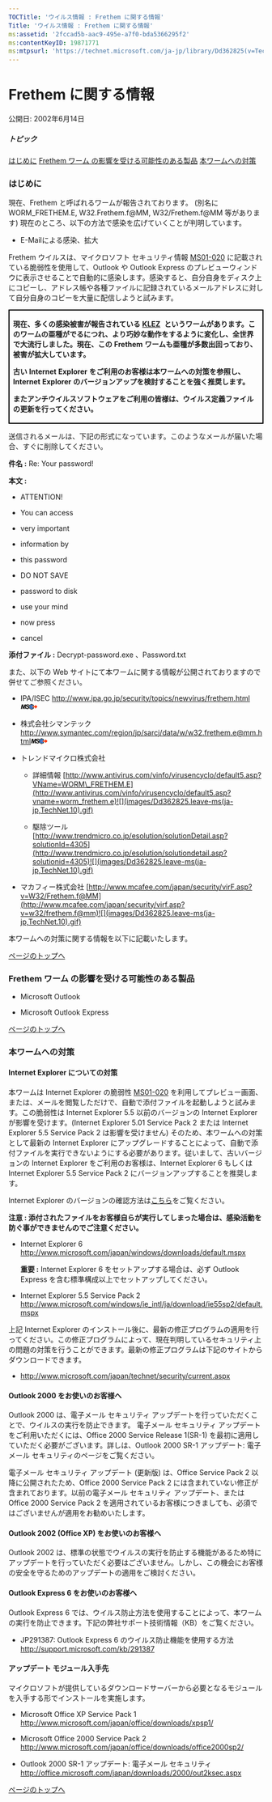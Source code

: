 ```yaml
---
TOCTitle: 'ウイルス情報 : Frethem に関する情報'
Title: 'ウイルス情報 : Frethem に関する情報'
ms:assetid: '2fccad5b-aac9-495e-a7f0-bda5366295f2'
ms:contentKeyID: 19871771
ms:mtpsurl: 'https://technet.microsoft.com/ja-jp/library/Dd362825(v=TechNet.10)'
---
```


Frethem に関する情報
====================

公開日: 2002年6月14日

##### トピック

[](#ecaa)[はじめに](#ecaa)
[](#ebaa)[Frethem ワーム の影響を受ける可能性のある製品](#ebaa)
[](#eaaa)[本ワームへの対策](#eaaa)

### はじめに

現在、Frethem と呼ばれるワームが報告されております。 (別名に WORM\_FRETHEM.E, W32.Frethem.f@MM, W32/Frethem.f@MM 等があります) 現在のところ、以下の方法で感染を広げていくことが判明しています。

-   E-Mailによる感染、拡大

Frethem ウイルスは、マイクロソフト セキュリティ情報 [MS01-020](http://www.microsoft.com/japan/technet/security/bulletin/ms01-020.mspx) に記載されている脆弱性を使用して、Outlook や Outlook Express のプレビューウィンドウに表示させることで自動的に感染します。感染すると、自分自身をディスク上にコピーし、アドレス帳や各種ファイルに記録されているメールアドレスに対して自分自身のコピーを大量に配信しようと試みます。

<p> </p>
<table style="border:1px solid black;">
<colgroup>
<col width="100%" />
</colgroup>
<tbody>
<tr class="odd">
<td style="border:1px solid black;"><p><strong>現在、多くの感染被害が報告されている</strong> <a href="https://technet.microsoft.com/ja-jp/library/f887fc46-e5ce-4765-adb3-6bb76d906eff(v=TechNet.10)"><strong>KLEZ</strong></a>  <strong>というワームがあります。このワームの亜種がでるにつれ、より巧妙な動作をするように変化し、全世界で大流行しました。現在、この Frethem ワームも亜種が多数出回っており、被害が拡大しています。</strong></p>
<p><strong>古い Internet Explorer をご利用のお客様は本ワームへの対策を参照し、Internet Explorer のバージョンアップを検討することを強く推奨します。</strong></p>
<p><strong>またアンチウイルスソフトウェアをご利用の皆様は、ウイルス定義ファイルの更新を行ってください。</strong></p></td>
</tr>
</tbody>
</table>
<p> </p>

送信されるメールは、下記の形式になっています。このようなメールが届いた場合、すぐに削除してください。

**件名 :** Re: Your password!

**本文 :**

-   ATTENTION!

-   You can access

-   very important

-   information by

-   this password

-   DO NOT SAVE

-   password to disk

-   use your mind

-   now press

-   cancel

**添付ファイル :** Decrypt-password.exe 、Password.txt

また、以下の Web サイトにて本ワームに関する情報が公開されておりますので併せてご参照ください。

-   IPA/ISEC
    <http://www.ipa.go.jp/security/topics/newvirus/frethem.html>![](images/Dd362825.leave-ms(ja-jp,TechNet.10).gif)

-   株式会社シマンテック
    <http://www.symantec.com/region/jp/sarcj/data/w/w32.frethem.e@mm.html>![](images/Dd362825.leave-ms(ja-jp,TechNet.10).gif)

-   トレンドマイクロ株式会社

    -   詳細情報
        [http://www.antivirus.com/vinfo/virusencyclo/default5.asp?VName=WORM\_FRETHEM.E](http://www.antivirus.com/vinfo/virusencyclo/default5.asp?vname=worm_frethem.e)![](images/Dd362825.leave-ms(ja-jp,TechNet.10).gif)

    -   駆除ツール
        [http://www.trendmicro.co.jp/esolution/solutionDetail.asp?solutionId=4305](http://www.trendmicro.co.jp/esolution/solutiondetail.asp?solutionid=4305)![](images/Dd362825.leave-ms(ja-jp,TechNet.10).gif)

-   マカフィー株式会社
    [http://www.mcafee.com/japan/security/virF.asp?v=W32/Frethem.f@MM](http://www.mcafee.com/japan/security/virf.asp?v=w32/frethem.f@mm)![](images/Dd362825.leave-ms(ja-jp,TechNet.10).gif)

本ワームへの対策に関する情報を以下に記載いたします。

[](#mainsection)[ページのトップへ](#mainsection)

### Frethem ワーム の影響を受ける可能性のある製品

-   Microsoft Outlook

-   Microsoft Outlook Express

[](#mainsection)[ページのトップへ](#mainsection)

### 本ワームへの対策

#### Internet Explorer についての対策

本ワームは Internet Explorer の脆弱性 [MS01-020](http://www.microsoft.com/japan/technet/security/bulletin/ms01-020.mspx) を利用してプレビュー画面、または、メールを閲覧しただけで、自動で添付ファイルを起動しようと試みます。この脆弱性は Internet Explorer 5.5 以前のバージョンの Internet Explorer が影響を受けます。(Internet Explorer 5.01 Service Pack 2 または Internet Explorer 5.5 Service Pack 2 は影響を受けません) そのため、本ワームへの対策として最新の Internet Explorer にアップグレードすることによって、自動で添付ファイルを実行できないようにする必要があります。従いまして、古いバージョンの Internet Explorer をご利用のお客様は、Internet Explorer 6 もしくは Internet Explorer 5.5 Service Pack 2 にバージョンアップすることを推奨します。

Internet Explorer のバージョンの確認方法は[こちら](http://www.microsoft.com/japan/security/bulletins/ver_ie.mspx)をご覧ください。

**注意 : 添付されたファイルをお客様自らが実行してしまった場合は、感染活動を防ぐ事ができませんのでご注意ください。**

-   Internet Explorer 6
    <http://www.microsoft.com/japan/windows/downloads/default.mspx>

    **重要 :** Internet Explorer 6 をセットアップする場合は、必ず Outlook Express を含む標準構成以上でセットアップしてください。

-   Internet Explorer 5.5 Service Pack 2
    <http://www.microsoft.com/windows/ie_intl/ja/download/ie55sp2/default.mspx>

上記 Internet Explorer のインストール後に、最新の修正プログラムの適用を行ってください。この修正プログラムによって、現在判明しているセキュリティ上の問題の対策を行うことができます。最新の修正プログラムは下記のサイトからダウンロードできます。

-   <http://www.microsoft.com/japan/technet/security/current.aspx>

#### Outlook 2000 をお使いのお客様へ

Outlook 2000 は、電子メール セキュリティ アップデートを行っていただくことで、ウイルスの実行を防止できます。 電子メール セキュリティ アップデートをご利用いただくには、Office 2000 Service Release 1(SR-1) を最初に適用していただく必要がございます。詳しは、Outlook 2000 SR-1 アップデート: 電子メール セキュリティのページをご覧ください。

電子メール セキュリティ アップデート (更新版) は、Office Service Pack 2 以降に公開されたため、Office 2000 Service Pack 2 には含まれていない修正が含まれております。以前の電子メール セキュリティ アップデート、または Office 2000 Service Pack 2 を適用されているお客様につきましても、必須ではございませんが適用をお勧めいたします。

#### Outlook 2002 (Office XP) をお使いのお客様へ

Outlook 2002 は、標準の状態でウイルスの実行を防止する機能があるため特にアップデートを行っていただく必要はございません。しかし、この機会にお客様の安全を守るためのアップデートの適用をご検討ください。

#### Outlook Express 6 をお使いのお客様へ

Outlook Express 6 では、ウイルス防止方法を使用することによって、本ワームの実行を防止できます。下記の弊社サポート技術情報（KB）をご覧ください。

-   JP291387: Outlook Express 6 のウイルス防止機能を使用する方法
    <http://support.microsoft.com/kb/291387>

#### アップデート モジュール入手先

マイクロソフトが提供しているダウンロードサーバーから必要となるモジュールを入手する形でインストールを実施します。

-   Microsoft Office XP Service Pack 1
    <http://www.microsoft.com/japan/office/downloads/xpsp1/>

-   Microsoft Office 2000 Service Pack 2
    <http://www.microsoft.com/japan/office/downloads/office2000sp2/>

-   Outlook 2000 SR-1 アップデート: 電子メール セキュリティ
    <http://office.microsoft.com/japan/downloads/2000/out2ksec.aspx>

[](#mainsection)[ページのトップへ](#mainsection)
